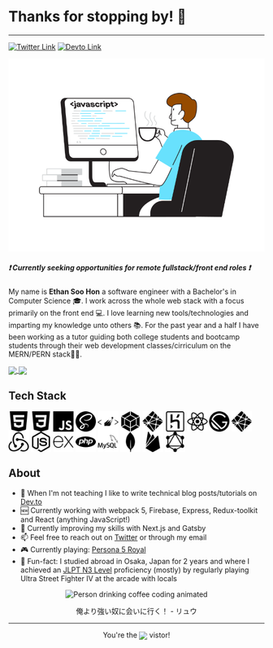 # Thanks for stopping by! 👋

---
[![Twitter Link](https://img.shields.io/badge/Chat-twitter-blue?logo=twitter&style=for-the-badge)](https://twitter.com/ArrayLikeObj) [![Devto Link](https://img.shields.io/badge/Blog-Devto-black?logo=dev.to&style=for-the-badge)](https://dev.to/ethanny2) 


<p align="center">
  <img src="intro.svg" alt="Person drinking coffee coding animated">
</p>

##### ❗ Currently seeking opportunities for remote fullstack/front end roles ❗

My name is **Ethan Soo Hon** a software engineer with a Bachelor's in Computer Science 🎓. I work across the whole web stack with a focus primarily on the front end 💻. I love learning new tools/technologies and imparting my knowledge unto others 📚. For the past year and a half I have been working as a tutor guiding both college students and bootcamp students through their web development classes/cirriculum on the MERN/PERN stack👨‍🏫.
<p float="left">
  <a align="left" href="https://github.com/anuraghazra/github-readme-stats">
    <img  align="center" src="https://github-readme-stats.vercel.app/api?username=ethanny2&count_private=true&show_icons=true&theme=merko" />
  </a>
  <a align="right" href="http://www.varsitytutors.com/tutors/878737786/">
    <img width="200" align="center" src="https://i.gyazo.com/831ee394f6c42910f974f32ae476d7fd.png" />
  </a>
</p>

## Tech Stack
<p float="left">
  <img width="40" align="center" src="html5.svg" />
  <img width="40" align="center" src="css3.svg" />
  <img width="40" align="center" src="javascript.svg" />
  <img width="40" align="center" src="sass.svg" />
  <img width="40" align="center" src="styled-components.svg" />
  <img width="40" align="center" src="webpack.svg" />
  <img width="40" align="center" src="netlify.svg" />
  <img width="40" align="center" src="heroku.svg" />
  <img width="40" align="center" src="react.svg" />
  <img width="40" align="center" src="gatsby.svg" />
  <img width="40" align="center" src="netlify.svg" />
  <img width="40" align="center" src="redux.svg" />
  <img width="40" align="center" src="node-dot-js.svg" />
  <img width="40" align="center" src="express.svg" />
  <img width="40" align="center" src="php.svg" />
  <img width="40" align="center" src="mysql.svg" />
  <img width="40" align="center" src="mongodb.svg" />
  <img width="40" align="center" src="firebase.svg" />
  <img width="40" align="center" src="graphql.svg" />
</p>

## About

- 📝 When I'm not teaching I like to write technical blog posts/tutorials on [Dev.to](https://dev.to/ethanny2)
- 🆕 Currently working with webpack 5, Firebase, Express, Redux-toolkit and React (anything JavaScript!)
- 🔰 Currently improving my skills with Next.js and Gatsby
- 📫 Feel free to reach out on [Twitter](https://twitter.com/ArrayLikeObj) or through my email
- 🎮 Currently playing: [Persona 5 Royal](https://atlus.com/p5r/)
- 🗾 Fun-fact: I studied abroad in Osaka, Japan for 2 years and where I achieved an [JLPT N3 Level](https://www.jlpt.jp/e/about/levelsummary.html) proficiency (mostly) by regularly playing Ultra Street Fighter IV at the arcade with locals
<p align="center">
  <img width="80" height="80" src="https://thumbs.gfycat.com/DefinitiveTediousHoatzin-size_restricted.gif" alt="Person drinking coffee coding animated">
</p>
<p align="center">
  俺より強い奴に会いに行く！ - リュウ
</p>

----
<p align="center" >
 You're the 
 <img width="200" align="center" src="https://profile-counter.glitch.me/ethanny2/count.svg" />
 vistor!
</p>
